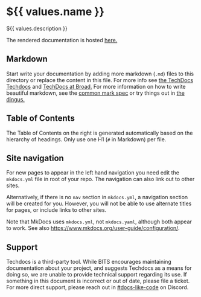 # ${{ values.name }}

${{ values.description }}

The rendered documentation is hosted
[here.](https://backstage.broadinstitute.org/docs/default/Component/${{values.name}})

## Markdown

Start write your documentation by adding more markdown (`.md`) files to this
directory or replace the content in this file. For more info see
[the TechDocs Techdocs](https://backstage.io/docs/features/techdocs/) and
[TechDocs at Broad.](https://backstage.broadinstitute.org/catalog/default/component/backstage/docs/techdocs/)
For more information on how to write beautiful markdown, see the
[common mark spec](https://spec.commonmark.org) or try things out in
[the dingus.](https://spec.commonmark.org/dingus/)

## Table of Contents

The Table of Contents on the right is generated automatically based on the
hierarchy of headings. Only use one H1 (`#` in Markdown) per file.

## Site navigation

For new pages to appear in the left hand navigation you need edit the
`mkdocs.yml` file in root of your repo. The navigation can also link out to
other sites.

Alternatively, if there is no `nav` section in `mkdocs.yml`, a navigation
section will be created for you. However, you will not be able to use alternate
titles for pages, or include links to other sites.

Note that MkDocs uses `mkdocs.yml`, not `mkdocs.yaml`, although both appear to
work. See also <https://www.mkdocs.org/user-guide/configuration/>.

## Support

Techdocs is a third-party tool. While BITS encourages maintaining documentation
about your project, and suggests Techdocs as a means for doing so, we are unable
to provide technical support regarding its use. If something in this document is
incorrect or out of date, please file a ticket. For more direct support, please
reach out in
[#docs-like-code](https://discord.com/channels/687207715902193673/714754240933003266)
on Discord.

